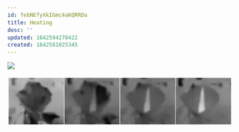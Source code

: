 ```yaml
---
id: febNEfyXkIGmc4aKQRRDa
title: Heating
desc: ''
updated: 1642594270422
created: 1642581025345
---
```


![](/assets/images/lily/heat.png)

![](/assets/images/2022-01-19-23-11-02.png)